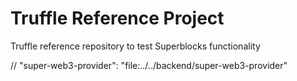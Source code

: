 # Truffle Reference Project
Truffle reference repository to test Superblocks functionality




// "super-web3-provider": "file:../../backend/super-web3-provider"









